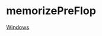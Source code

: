 # memorizePreFlop

<a id="raw-url" href="https://raw.githubusercontent.com/lukebhan/memorizePreFlop/master/MemorizePreflopWindows.zip">Windows</a>

